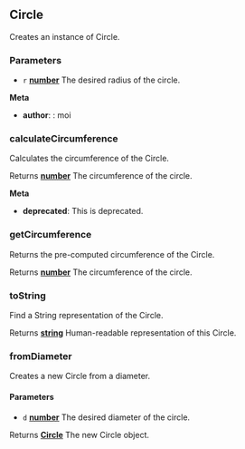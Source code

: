 <!-- Generated by documentation.js. Update this documentation by updating the source code. -->

## Circle

Creates an instance of Circle.

### Parameters

-   `r` **[number][1]** The desired radius of the circle.

**Meta**

-   **author**: : moi

### calculateCircumference

Calculates the circumference of the Circle.

Returns **[number][1]** The circumference of the circle.

**Meta**

-   **deprecated**: This is deprecated.


### getCircumference

Returns the pre-computed circumference of the Circle.

Returns **[number][1]** The circumference of the circle.

### toString

Find a String representation of the Circle.

Returns **[string][2]** Human-readable representation of this Circle.

### fromDiameter

Creates a new Circle from a diameter.

#### Parameters

-   `d` **[number][1]** The desired diameter of the circle.

Returns **[Circle][3]** The new Circle object.

[1]: https://developer.mozilla.org/docs/Web/JavaScript/Reference/Global_Objects/Number

[2]: https://developer.mozilla.org/docs/Web/JavaScript/Reference/Global_Objects/String

[3]: #circle
